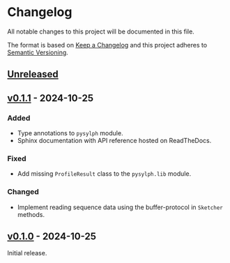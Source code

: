 # Changelog
All notable changes to this project will be documented in this file.

The format is based on [Keep a Changelog](http://keepachangelog.com/en/1.0.0/)
and this project adheres to [Semantic Versioning](http://semver.org/spec/v2.0.0.html).


## [Unreleased]
[Unreleased]: https://github.com/althonos/pysylph/compare/v0.1.1...HEAD


## [v0.1.1] - 2024-10-25
[v0.1.1]: https://github.com/althonos/pysylph/compare/v0.1.0...v0.1.1

### Added
- Type annotations to `pysylph` module.
- Sphinx documentation with API reference hosted on ReadTheDocs.

### Fixed
- Add missing `ProfileResult` class to the `pysylph.lib` module.

### Changed
- Implement reading sequence data using the buffer-protocol in `Sketcher` methods.


## [v0.1.0] - 2024-10-25
[v0.1.0]: https://github.com/althonos/pysylph/compare/3c6d23...v0.1.0

Initial release.

